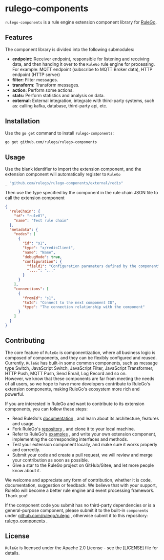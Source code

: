 # rulego-components

`rulego-components` is a rule engine extension component library for [RuleGo](https://github.com/rulego/rulego).

## Features
The component library is divided into the following submodules:
* **endpoint:** Receiver endpoint, responsible for listening and receiving data, and then handing it over to the `RuleGo` rule engine for processing. For example: MQTT endpoint (subscribe to MQTT Broker data), HTTP endpoint (HTTP server)
* **filter:** Filter messages.
* **transform:** Transform messages.
* **action:** Perform some actions.
* **stats:** Perform statistics and analysis on data.
* **external:** External integration, integrate with third-party systems, such as: calling kafka, database, third-party api, etc.

## Installation

Use the `go get` command to install `rulego-components`:

```bash
go get github.com/rulego/rulego-components
```

## Usage

Use the blank identifier to import the extension component, and the extension component will automatically register to `RuleGo`
```go
_ "github.com/rulego/rulego-components/external/redis"
```

Then use the type specified by the component in the rule chain JSON file to call the extension component
```json
{
  "ruleChain": {
    "id": "rule01",
    "name": "Test rule chain"
  },
  "metadata": {
    "nodes": [
      {
        "id": "s1",
        "type": "x/redisClient",
        "name": "Name",
        "debugMode": true,
        "configuration": {
          "field1": "Configuration parameters defined by the component",
          "....": "..."
        }
      }
    ],
    "connections": [
      {
        "fromId": "s1",
        "toId": "Connect to the next component ID",
        "type": "The connection relationship with the component"
      }
    ]
  }
}
```

## Contributing

The core feature of `RuleGo` is componentization, where all business logic is composed of components, and they can be flexibly configured and reused. Currently, `RuleGo` has built-in some common components, such as message type Switch, JavaScript Switch, JavaScript Filter, JavaScript Transformer, HTTP Push, MQTT Push, Send Email, Log Record and so on.      
However, we know that these components are far from meeting the needs of all users, so we hope to have more developers contribute to RuleGo's extension components, making RuleGo's ecosystem more rich and powerful.     

If you are interested in RuleGo and want to contribute to its extension components, you can follow these steps:

- Read RuleGo's [documentation](https://rulego.cc)  , and learn about its architecture, features and usage.
- Fork RuleGo's [repository](https://github.com/rulego/rulego)  , and clone it to your local machine.
- Refer to RuleGo's [examples](https://github.com/rulego/rulego/tree/main/components) , and write your own extension component, implementing the corresponding interfaces and methods.
- Test your extension component locally, and make sure it works properly and correctly.
- Submit your code and create a pull request, we will review and merge your contribution as soon as possible.
- Give a star to the RuleGo project on GitHub/Gitee, and let more people know about it.

We welcome and appreciate any form of contribution, whether it is code, documentation, suggestion or feedback. We believe that with your support, RuleGo will become a better rule engine and event processing framework. Thank you!

If the component code you submit has no third-party dependencies or is a general-purpose component, please submit it to the built-in `components` under [github.com/rulego/rulego](https://github.com/rulego/rulego) , otherwise submit it to this repository: [rulego-components](https://github.com/rulego/rulego-components) .

## License

`RuleGo` is licensed under the Apache 2.0 License - see the [LICENSE] file for details.

